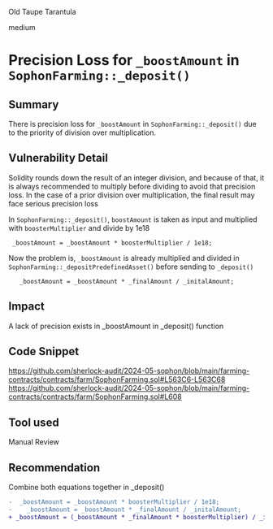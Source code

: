 Old Taupe Tarantula

medium

# Precision Loss for `_boostAmount` in `SophonFarming::_deposit()`

## Summary
There is precision loss for `_boostAmount` in `SophonFarming::_deposit()` due to the priority of division over multiplication.

## Vulnerability Detail
Solidity rounds down the result of an integer division, and because of that, it is always recommended to multiply before
dividing to avoid that precision loss. In the case of a prior division over multiplication, the final result may face serious precision loss

In `SophonFarming::_deposit()`,  `boostAmount` is taken as input and multiplied with `boosterMultiplier` and divide by 1e18
```solidity
 _boostAmount = _boostAmount * boosterMultiplier / 1e18;
```
Now the problem is,  `_boostAmount` is already multiplied and divided in `SophonFarming::_depositPredefinedAsset()` before sending to `_deposit()`
```solidity
   _boostAmount = _boostAmount * _finalAmount / _initalAmount;
```


## Impact
A lack of precision exists in _boostAmount in _deposit() function

## Code Snippet
https://github.com/sherlock-audit/2024-05-sophon/blob/main/farming-contracts/contracts/farm/SophonFarming.sol#L563C6-L563C68
https://github.com/sherlock-audit/2024-05-sophon/blob/main/farming-contracts/contracts/farm/SophonFarming.sol#L608

## Tool used
Manual Review

## Recommendation
Combine both equations together in _deposit()
```diff
-  _boostAmount = _boostAmount * boosterMultiplier / 1e18;
-    _boostAmount = _boostAmount * _finalAmount / _initalAmount;
+ _boostAmount = (_boostAmount * _finalAmount * boosterMultiplier) / _initalAmount / 1e18;
```